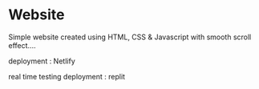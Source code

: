# Website
Simple website created using HTML, CSS &amp; Javascript with smooth scroll effect....

deployment : Netlify

real time testing deployment : replit
